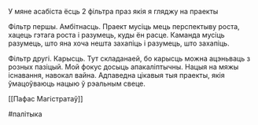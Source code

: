 У мяне асабіста ёсць 2 фільтра праз якія я гляджу на праекты

Фільтр першы. Амбітнасць. Праект мусіць мець перспектыву роста, хацець гэтага роста і разумець, куды ён расце. 
Каманда мусіць разумець, што яна хоча нешта захапіць і разумець, што захапіць.

Фільтр другі. Карысць. Тут складанаей, бо карысць можна ацэньваць з розных пазіцый. Мой фокус досыць апакаліптычны. Нацыя на мяжы існавання, навокал вайна. Адпаведна цікавыя тыя праекты, якія ўмацоўваюць нацыю ў рэальным свеце. 

[[Пафас Магістратаў]]

#палітыка